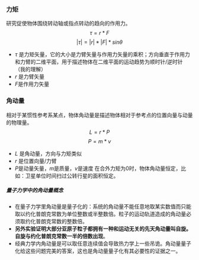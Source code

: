### 力矩
研究促使物体围绕转动轴或指点转动的趋向的作用力。
$$\tau = r*F$$
$$|\tau| = |r|*|F|* sin\theta$$
- $\tau$ 是力矩矢量，它的大小是力臂矢量与作用力矢量的乘积；方向垂直于作用力和力臂的二维平面，用于描述物体在二维平面的运动趋势为顺时针/逆时针（我的理解）
- $r$ 是力臂矢量
- $F$是作用力矢量

### 角动量
相对于某惯性参考系某点，物体角动量是描述物体相对于参考点的位置向量与动量的物理量。
$$L = r * P$$
$$P = m * v$$
- $L$ 是角动量，方向与力矩类似
- $r$ 是位置向量/力臂
- $P$是动量矢量，$m$是质量，$v$是速度
在合外力矩为0时，物体角动量恒定，比如：卫星单位时间扫过公转行星的面积恒定。

##### 量子力学中的角动量概念
- 在量子力学里角动量是量子化的：系统的角动量不能任意地取某实数值而只能取以约化普朗克常数为单位整数或半整数倍。粒子的运动轨道造成的角动量必须取约化普朗克常数的整数倍。
- **另外实验证明大部分亚原子粒子都拥有一种和运动无关的先天角动量叫自旋。自旋与约化普朗克常数一半的倍数出现**。
- 经典力学内角动量是可以取任意连续值会导致热力学上一些吊诡。角动量量子化给这些问题完美的答案，这也是角动量量子化有其必要性的证据之一。